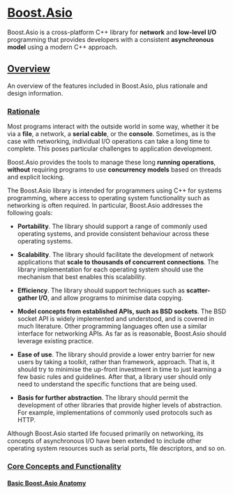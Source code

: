# [Boost.Asio](https://www.boost.org/doc/libs/1_72_0/doc/html/boost_asio.html)

Boost.Asio is a cross-platform C++ library for **network** and **low-level I/O** programming that provides developers with a consistent **asynchronous model** using a modern C++ approach.

## [Overview](https://www.boost.org/doc/libs/1_72_0/doc/html/boost_asio/overview.html)

An overview of the features included in Boost.Asio, plus rationale and design information.

### [Rationale](https://www.boost.org/doc/libs/1_72_0/doc/html/boost_asio/overview/rationale.html)

Most programs interact with the outside world in some way, whether it be via a **file**, a network, a **serial cable**, or the **console**. Sometimes, as is the case with networking, individual I/O operations can take a long time to complete. This poses particular challenges to application development.

Boost.Asio provides the tools to manage these long **running operations**, **without** requiring programs to use **concurrency models** based on threads and explicit locking.

The Boost.Asio library is intended for programmers using C++ for systems programming, where access to operating system functionality such as networking is often required. In particular, Boost.Asio addresses the following goals:

* **Portability**. The library should support a range of commonly used operating systems, and provide consistent behaviour across these operating systems. 

* **Scalability**. The library should facilitate the development of network applications that **scale to thousands of concurrent connections**. The library implementation for each operating system should use the mechanism that best enables this scalability. 

* **Efficiency**. The library should support techniques such as **scatter-gather I/O**, and allow programs to minimise data copying.

* **Model concepts from established APIs, such as BSD sockets**. The BSD socket API is widely implemented and understood, and is covered in much literature. Other programming languages often use a similar interface for networking APIs. As far as is reasonable, Boost.Asio should leverage existing practice.

* **Ease of use**. The library should provide a lower entry barrier for new users by taking a toolkit, rather than framework, approach. That is, it should try to minimise the up-front investment in time to just learning a few basic rules and guidelines. After that, a library user should only need to understand the specific functions that are being used.

* **Basis for further abstraction**. The library should permit the development of other libraries that provide higher levels of abstraction. For example, implementations of commonly used protocols such as HTTP.

Although Boost.Asio started life focused primarily on networking, its concepts of asynchronous I/O have been extended to include other operating system resources such as serial ports, file descriptors, and so on.

### [Core Concepts and Functionality](https://www.boost.org/doc/libs/1_72_0/doc/html/boost_asio/overview/core.html)

#### [Basic Boost.Asio Anatomy](https://www.boost.org/doc/libs/1_72_0/doc/html/boost_asio/overview/core/basics.html)
